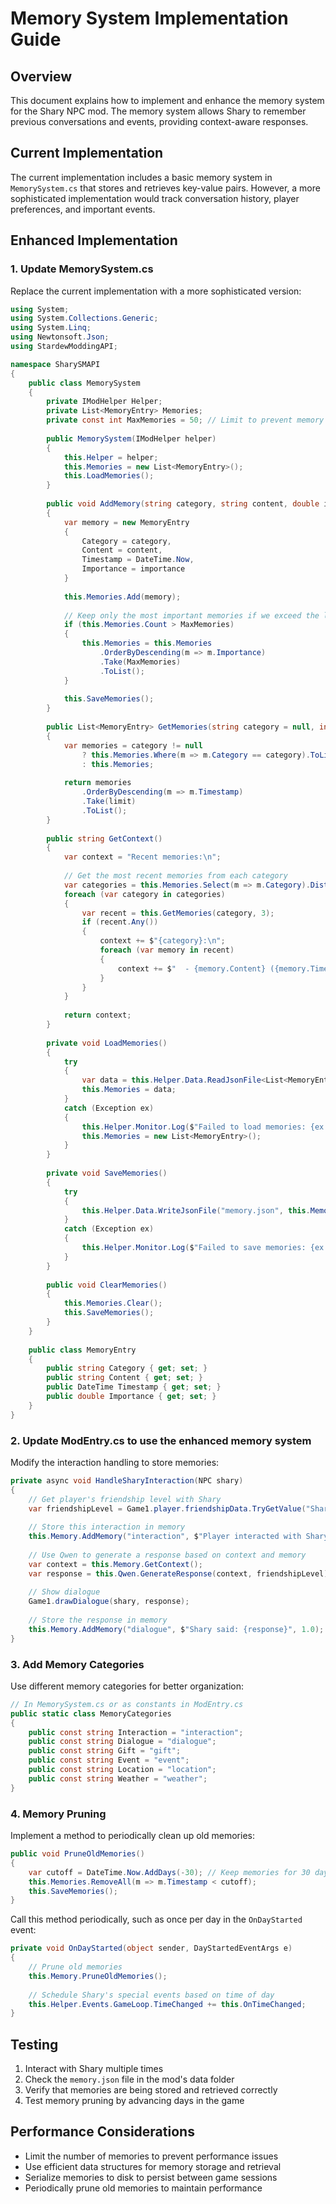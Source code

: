 # Memory System Implementation Guide

## Overview
This document explains how to implement and enhance the memory system for the Shary NPC mod. The memory system allows Shary to remember previous conversations and events, providing context-aware responses.

## Current Implementation
The current implementation includes a basic memory system in `MemorySystem.cs` that stores and retrieves key-value pairs. However, a more sophisticated implementation would track conversation history, player preferences, and important events.

## Enhanced Implementation

### 1. Update MemorySystem.cs
Replace the current implementation with a more sophisticated version:

```csharp
using System;
using System.Collections.Generic;
using System.Linq;
using Newtonsoft.Json;
using StardewModdingAPI;

namespace SharySMAPI
{
    public class MemorySystem
    {
        private IModHelper Helper;
        private List<MemoryEntry> Memories;
        private const int MaxMemories = 50; // Limit to prevent memory bloat
        
        public MemorySystem(IModHelper helper)
        {
            this.Helper = helper;
            this.Memories = new List<MemoryEntry>();
            this.LoadMemories();
        }
        
        public void AddMemory(string category, string content, double importance = 1.0)
        {
            var memory = new MemoryEntry
            {
                Category = category,
                Content = content,
                Timestamp = DateTime.Now,
                Importance = importance
            }
            
            this.Memories.Add(memory);
            
            // Keep only the most important memories if we exceed the limit
            if (this.Memories.Count > MaxMemories)
            {
                this.Memories = this.Memories
                    .OrderByDescending(m => m.Importance)
                    .Take(MaxMemories)
                    .ToList();
            }
            
            this.SaveMemories();
        }
        
        public List<MemoryEntry> GetMemories(string category = null, int limit = 10)
        {
            var memories = category != null 
                ? this.Memories.Where(m => m.Category == category).ToList()
                : this.Memories;
                
            return memories
                .OrderByDescending(m => m.Timestamp)
                .Take(limit)
                .ToList();
        }
        
        public string GetContext()
        {
            var context = "Recent memories:\n";
            
            // Get the most recent memories from each category
            var categories = this.Memories.Select(m => m.Category).Distinct();
            foreach (var category in categories)
            {
                var recent = this.GetMemories(category, 3);
                if (recent.Any())
                {
                    context += $"{category}:\n";
                    foreach (var memory in recent)
                    {
                        context += $"  - {memory.Content} ({memory.Timestamp:yyyy-MM-dd HH:mm})\n";
                    }
                }
            }
            
            return context;
        }
        
        private void LoadMemories()
        {
            try
            {
                var data = this.Helper.Data.ReadJsonFile<List<MemoryEntry>>("memory.json") ?? new List<MemoryEntry>();
                this.Memories = data;
            }
            catch (Exception ex)
            {
                this.Helper.Monitor.Log($"Failed to load memories: {ex.Message}", LogLevel.Warn);
                this.Memories = new List<MemoryEntry>();
            }
        }
        
        private void SaveMemories()
        {
            try
            {
                this.Helper.Data.WriteJsonFile("memory.json", this.Memories);
            }
            catch (Exception ex)
            {
                this.Helper.Monitor.Log($"Failed to save memories: {ex.Message}", LogLevel.Warn);
            }
        }
        
        public void ClearMemories()
        {
            this.Memories.Clear();
            this.SaveMemories();
        }
    }
    
    public class MemoryEntry
    {
        public string Category { get; set; }
        public string Content { get; set; }
        public DateTime Timestamp { get; set; }
        public double Importance { get; set; }
    }
}
```

### 2. Update ModEntry.cs to use the enhanced memory system
Modify the interaction handling to store memories:

```csharp
private async void HandleSharyInteraction(NPC shary)
{
    // Get player's friendship level with Shary
    var friendshipLevel = Game1.player.friendshipData.TryGetValue("Shary", out var friendship) ? friendship.Points : 0;
    
    // Store this interaction in memory
    this.Memory.AddMemory("interaction", $"Player interacted with Shary at {Game1.currentLocation.Name}", 1.5);
    
    // Use Qwen to generate a response based on context and memory
    var context = this.Memory.GetContext();
    var response = this.Qwen.GenerateResponse(context, friendshipLevel);
    
    // Show dialogue
    Game1.drawDialogue(shary, response);
    
    // Store the response in memory
    this.Memory.AddMemory("dialogue", $"Shary said: {response}", 1.0);
}
```

### 3. Add Memory Categories
Use different memory categories for better organization:

```csharp
// In MemorySystem.cs or as constants in ModEntry.cs
public static class MemoryCategories
{
    public const string Interaction = "interaction";
    public const string Dialogue = "dialogue";
    public const string Gift = "gift";
    public const string Event = "event";
    public const string Location = "location";
    public const string Weather = "weather";
}
```

### 4. Memory Pruning
Implement a method to periodically clean up old memories:

```csharp
public void PruneOldMemories()
{
    var cutoff = DateTime.Now.AddDays(-30); // Keep memories for 30 days
    this.Memories.RemoveAll(m => m.Timestamp < cutoff);
    this.SaveMemories();
}
```

Call this method periodically, such as once per day in the `OnDayStarted` event:

```csharp
private void OnDayStarted(object sender, DayStartedEventArgs e)
{
    // Prune old memories
    this.Memory.PruneOldMemories();
    
    // Schedule Shary's special events based on time of day
    this.Helper.Events.GameLoop.TimeChanged += this.OnTimeChanged;
}
```

## Testing
1. Interact with Shary multiple times
2. Check the `memory.json` file in the mod's data folder
3. Verify that memories are being stored and retrieved correctly
4. Test memory pruning by advancing days in the game

## Performance Considerations
- Limit the number of memories to prevent performance issues
- Use efficient data structures for memory storage and retrieval
- Serialize memories to disk to persist between game sessions
- Periodically prune old memories to maintain performance